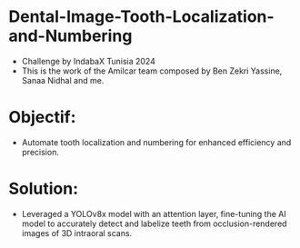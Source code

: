 # Dental-Image-Tooth-Localization-and-Numbering
- Challenge by IndabaX Tunisia 2024
- This is the work of the Amilcar team composed by Ben Zekri Yassine, Sanaa Nidhal and me.

# Objectif: 
  - Automate tooth localization and numbering for enhanced efficiency and precision.
    
# Solution:
  - Leveraged a YOLOv8x model with an attention layer, fine-tuning the AI model to accurately detect and labelize teeth from occlusion-rendered images of 3D intraoral scans.
